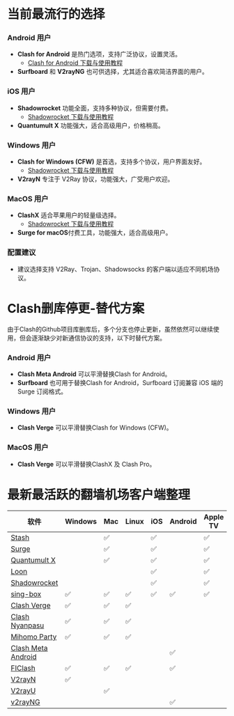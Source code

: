 # 当前最流行的选择
### Android 用户
- **Clash for Android** 是热门选项，支持广泛协议，设置灵活。
  - [Clash for Android 下载与使用教程](https://github.com/airport755/Best-VPN-Node/blob/main/clients/ClashForAndroid.md)  
- **Surfboard** 和 **V2rayNG** 也可供选择，尤其适合喜欢简洁界面的用户。

### iOS 用户
- **Shadowrocket** 功能全面，支持多种协议，但需要付费。
  - [Shadowrocket 下载与使用教程](https://github.com/airport755/Best-VPN-Node/blob/main/clients/Shadowrocket.md)  
- **Quantumult X** 功能强大，适合高级用户，价格稍高。

### Windows 用户
- **Clash for Windows (CFW)** 是首选，支持多个协议，用户界面友好。
  - [Shadowrocket 下载与使用教程](https://github.com/airport755/Best-VPN-Node/blob/main/clients/ClashforWindows.md)  
- **V2rayN** 专注于 V2Ray 协议，功能强大，广受用户欢迎。

### MacOS 用户
- **ClashX** 适合苹果用户的轻量级选择。
  - [Shadowrocket 下载与使用教程](https://github.com/airport755/Best-VPN-Node/blob/main/clients/ClashX_Pro.md)  
- **Surge for macOS**付费工具，功能强大，适合高级用户。

### 配置建议
- 建议选择支持 V2Ray、Trojan、Shadowsocks 的客户端以适应不同机场协议。

# Clash删库停更-替代方案
由于Clash的Github项目库删库后，多个分支也停止更新，虽然依然可以继续使用，但会逐渐缺少对新通信协议的支持，以下时替代方案。
### Android 用户
- **Clash Meta Android** 可以平滑替换Clash for Android。
- **Surfboard** 也可用于替换Clash for Android，Surfboard 订阅兼容 iOS 端的 Surge 订阅格式。
### Windows 用户
- **Clash Verge** 可以平滑替换Clash for Windows (CFW)。
### MacOS 用户
- **Clash Verge** 可以平滑替换ClashX 及 Clash Pro。

# 最新最活跃的翻墙机场客户端整理
| 软件 | Windows | Mac | Linux | iOS | Android | Apple TV | 上次更新 |
| --- | --- | --- | --- | --- | --- | --- | --- |
| [Stash](https://apps.apple.com/app/stash/id1596063349) |  | ✅ |  | ✅ |  | ✅ | 2024.06.18 |
| [Surge](https://nssurge.com/) |  | ✅ |  | ✅ |  | ✅ | 2024.06.14 |
| [Quantumult X](https://apps.apple.com/us/app/id1443988620) |  | ✅ |  | ✅ |  | ✅ | 2024.04.21 |
| [Loon](https://loon0x00.github.io/LoonManual/) |  |  |  | ✅ |  | ✅ | 2024.07.09 |
| [Shadowrocket](https://apps.apple.com/bo/app/shadowrocket/id932747118?l=en) |  |  |  | ✅ |  | ✅ | 2024.07.05 |
| [sing-box](https://sing-box.sagernet.org/) | ✅ | ✅ | ✅ | ✅ | ✅ | ✅ | 2024.06.09 |
| [Clash Verge](https://clashx.pro/clash-verge-official/) | ✅ | ✅ | ✅ |  |  |  | 2024.07.15 |
| [Clash Nyanpasu](https://nyanpasu.elaina.moe/zh-CN/) | ✅ | ✅ | ✅ |  |  |  | 2024.04.09 |
| [Mihomo Party](https://github.com/pompurin404/mihomo-party) | ✅ | ✅ | ✅ |  |  |  | 2024.09.09 |
| [Clash Meta Android](https://github.com/MetaCubeX/ClashMetaForAndroid/releases) |  |  |  |  | ✅ |  | 2024.07.28 |
| [FIClash](https://github.com/chen08209/FlClash/blob/main/README_zh_CN.md) | ✅ | ✅ | ✅ |  | ✅ |  | 2024.08.02 |
| [V2rayN](https://github.com/2dust/v2rayN/releases) | ✅ |  |  |  |  |  | 2024.07.15 |
| [V2rayU](https://github.com/yanue/V2rayU/releases) |  | ✅ |  |  |  |  | 2024.07.29 |
| [v2rayNG](https://github.com/2dust/v2rayNG/releases) |  |  |  |  | ✅ |  | 2024.07.30 |


